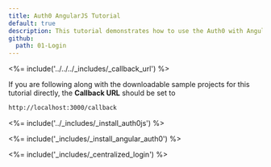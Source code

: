 ```yaml
---
title: Auth0 AngularJS Tutorial
default: true
description: This tutorial demonstrates how to use the Auth0 with AngularJS applications.
github:
  path: 01-Login
---
```

<%= include('../../../_includes/_callback_url') %>

If you are following along with the downloadable sample projects for this tutorial directly, the **Callback URL** should be set to

```bash
http://localhost:3000/callback
```

<%= include('../_includes/_install_auth0js') %>

<%= include('_includes/_install_angular_auth0') %>

<%= include('_includes/_centralized_login') %>